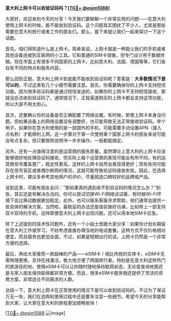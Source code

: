 **意大利上网卡可以收验证码吗？[[TG💪+ @esim1088](https://t.me/s/esim1088)]**

大家好，欢迎来到今天的分享！今天我们要聊聊一个非常实用的问题——在意大利使用上网卡的时候，能不能收到验证码。这个问题其实困扰了不少人，尤其是那些需要在意大利旅行或者工作的朋友们。那么，接下来就让我们一起来探讨一下这个话题。

首先，咱们得知道什么是上网卡。简单来说，上网卡就是一种能让我们的手机或者其他设备连接到互联网的小工具。它和普通的SIM卡很像，但专门设计用于数据传输。现在市面上有很多不同国家的上网卡，比如意大利、法国、德国等等，它们各自有不同的特点和服务内容。

那么回到正题，意大利上网卡到底能不能收到验证码呢？答案是：**大多数情况下是可以的**。不过这里有几个小细节需要注意。首先，你需要确保你的上网卡支持短信功能。因为很多验证码都是通过短信发送的，如果你的上网卡不支持短信接收，那就没办法收到验证码了。通常情况下，正规渠道购买的上网卡都会支持这项功能，所以大家不用太担心。

其次，还要确认你的设备是否正确配置了网络设置。有时候，即使上网卡本身没问题，但如果设备上的网络设置没有调整好，也可能导致无法正常接收验证码。举个例子，如果你在意大利使用的是一部国外的手机，可能需要手动设置APN（接入点名称）才能顺利上网。这一步骤对于第一次使用某个国家上网卡的朋友来说可能会有点复杂，但只要按照说明书一步步操作，一般都能搞定。

另外，还有一点值得注意的是运营商的服务质量。虽然理论上意大利的上网卡应该能够很好地处理验证码接收，但实际上每个运营商的表现可能会有所不同。有的运营商信号覆盖更广，稳定性更高，这样的上网卡自然会表现得更好；而有些则可能存在信号盲区或者偶尔断网的情况，这就可能导致验证码接收失败。因此，在选择上网卡时，建议多参考其他用户的评价，尽量挑选口碑较好的品牌或产品。

说到这里，可能有朋友会问：“那如果真的遇到收不到验证码的情况怎么办？”别急，其实还是有解决办法的。你可以尝试切换Wi-Fi网络试试看，有时候Wi-Fi环境下会比移动数据更加稳定。此外，也可以联系客服寻求帮助，他们通常会提供一些具体的解决方案。当然啦，最稳妥的办法还是提前做好功课，比如带上一部支持双卡双待的手机，这样即便意大利上网卡出现问题，还可以用本地SIM卡应急。

除了上述提到的技术性问题外，还有一个小贴士想跟大家分享：如果你计划长期留在意大利工作或学习，不妨考虑直接办理当地的电话套餐。这种方式不仅价格相对便宜，而且服务也更加全面。不过，如果是短期出行的话，上网卡仍然是一个非常方便的选择。

最后，再给大家推荐一款超棒的产品——eSIM卡！相比传统的实体卡，eSIM卡无需物理更换，支持在线激活，极大地方便了跨国旅行者。特别是在意大利这样热门的旅游目的地，使用eSIM卡可以让你随时随地保持联网状态，无论是查询地图还是与家人朋友保持联络都非常方便。而且，很多eSIM卡服务商还提供了灵活的资费方案，非常适合不同需求的人群。

总结一下，意大利上网卡在正常使用的情况下是可以收到验证码的。不过为了保证万无一失，我们在选购和使用过程中还是要多注意一些细节。希望今天的分享能帮到大家，让大家在意大利的旅程更加顺畅愉快！

[[TG💪+ @esim1088](https://t.me/s/esim1088) ![Image](https://i.postimg.cc/4NQfJmqS/Snipaste-2025-05-13-00-14-12.png)]